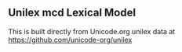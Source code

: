 Unilex mcd Lexical Model
----------------------

This is built directly from Unicode.org unilex data at
https://github.com/unicode-org/unilex
